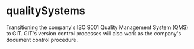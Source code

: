 # qualitySystems
Transitioning the company's ISO 9001 Quality Management System (QMS) to GIT. GIT's version control processes will also work as the company's document control procedure.
